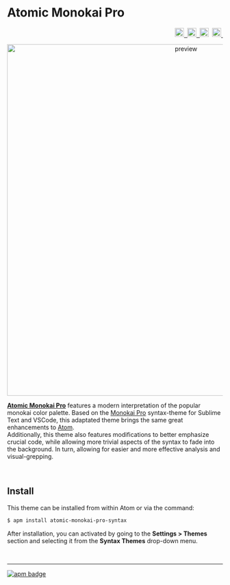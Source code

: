 # Atomic Monokai Pro  

<!-- Badges -->
<p align="right">
  <a href="https://atom.io/themes/atomic-design-ui">
    <img src="https://img.shields.io/apm/v/atomic-monokai-pro-syntax.svg?" height="21" title="Version">&nbsp;
  </a>
  <a href="https://opensource.org/licenses/MIT">
    <img src="https://img.shields.io/apm/l/atomic-monokai-pro-syntax.svg?" height="21" title="License">&nbsp;
  </a>
    <img src="https://img.shields.io/apm/dm/atomic-monokai-pro-syntax.svg?maxAge=2592000?" height="21" title="Downloads">&nbsp;
  <a href="https://atom.io/themes/atomic-monokai-pro-syntax">
    <img src="https://badges.frapsoft.com/os/v1/open-source.svg?v=103" height="21" title="Open Source">&nbsp;
  </a>
</p>

<p align="center">
  <img src="https://user-images.githubusercontent.com/16360374/35130498-07363c66-fc76-11e7-99c9-9bd7844ab1be.png" alt="preview" width="820"/>
</p>  

[**Atomic Monokai Pro**](https://atom.io/themes/atomic-monokai-pro-syntax) features a modern interpretation of the popular monokai color palette. Based on the [Monokai Pro](https://www.monokai.pro/) syntax-theme for Sublime Text and VSCode, this adaptated theme brings the same great enhancements to [Atom](https://atom.io).  
Additionally, this theme also features modifications to better emphasize crucial code, while allowing more trivial aspects of the syntax to fade into the background. In turn, allowing for easier and more effective analysis and visual-grepping.  

<br>  

## Install

This theme can be installed from within Atom or via the command: 
```sh
$ apm install atomic-monokai-pro-syntax 
```
After installation, you can activated by going to the **Settings > Themes** section and selecting it from the **Syntax Themes** drop-down menu.  

<br>

--------

[![apm badge](https://apm-badges.herokuapp.com/apm/atomic-monokai-pro-syntax.svg?theme=one-dark)](https://atom.io/themes/atomic-monokai-pro-syntax)
